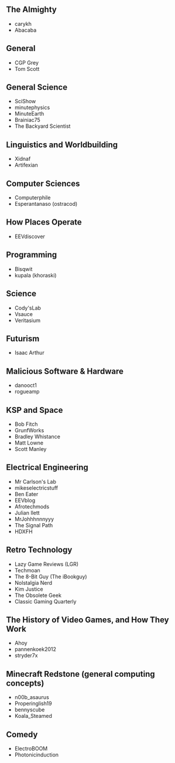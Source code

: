 ## The Almighty
* carykh
* Abacaba

## General
* CGP Grey
* Tom Scott

## General Science
* SciShow
* minutephysics
* MinuteEarth
* Brainiac75
* The Backyard Scientist

## Linguistics and Worldbuilding
* Xidnaf
* Artifexian

## Computer Sciences
* Computerphile
* Esperantanaso (ostracod)

## How Places Operate
* EEVdiscover

## Programming
* Bisqwit
* kupala (khoraski)

## Science
* Cody'sLab
* Vsauce
* Veritasium

## Futurism
* Isaac Arthur

## Malicious Software & Hardware
* danooct1
* rogueamp

## KSP and Space
* Bob Fitch
* GrunfWorks
* Bradley Whistance
* Matt Lowne
* Scott Manley

## Electrical Engineering
* Mr Carlson's Lab
* mikeselectricstuff
* Ben Eater
* EEVblog
* Afrotechmods
* Julian Ilett
* MrJohhhnnnyyy
* The Signal Path
* HDXFH

## Retro Technology
* Lazy Game Reviews (LGR)
* Techmoan
* The 8-Bit Guy (The iBookguy)
* Nolstalgia Nerd
* Kim Justice
* The Obsolete Geek
* Classic Gaming Quarterly

## The History of Video Games, and How They Work
* Ahoy
* pannenkoek2012
* stryder7x

## Minecraft Redstone (general computing concepts)
* n00b_asaurus
* Properinglish19
* bennyscube
* Koala_Steamed

## Comedy
* ElectroBOOM
* Photonicinduction

